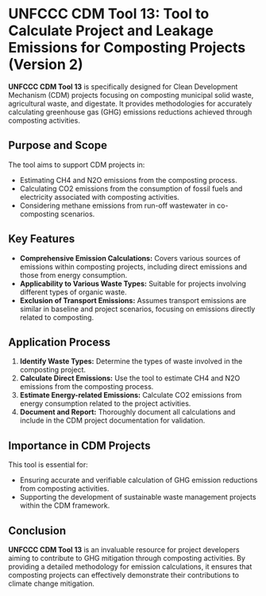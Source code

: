 # UNFCCC CDM Tool 13: Tool to Calculate Project and Leakage Emissions for Composting Projects (Version 2)

**UNFCCC CDM Tool 13** is specifically designed for Clean Development Mechanism (CDM) projects focusing on composting municipal solid waste, agricultural waste, and digestate. It provides methodologies for accurately calculating greenhouse gas (GHG) emissions reductions achieved through composting activities.

## Purpose and Scope

The tool aims to support CDM projects in:
- Estimating CH4 and N2O emissions from the composting process.
- Calculating CO2 emissions from the consumption of fossil fuels and electricity associated with composting activities.
- Considering methane emissions from run-off wastewater in co-composting scenarios.

## Key Features

- **Comprehensive Emission Calculations:** Covers various sources of emissions within composting projects, including direct emissions and those from energy consumption.
- **Applicability to Various Waste Types:** Suitable for projects involving different types of organic waste.
- **Exclusion of Transport Emissions:** Assumes transport emissions are similar in baseline and project scenarios, focusing on emissions directly related to composting.

## Application Process

1. **Identify Waste Types:** Determine the types of waste involved in the composting project.
2. **Calculate Direct Emissions:** Use the tool to estimate CH4 and N2O emissions from the composting process.
3. **Estimate Energy-related Emissions:** Calculate CO2 emissions from energy consumption related to the project activities.
4. **Document and Report:** Thoroughly document all calculations and include in the CDM project documentation for validation.

## Importance in CDM Projects

This tool is essential for:
- Ensuring accurate and verifiable calculation of GHG emission reductions from composting activities.
- Supporting the development of sustainable waste management projects within the CDM framework.

## Conclusion

**UNFCCC CDM Tool 13** is an invaluable resource for project developers aiming to contribute to GHG mitigation through composting activities. By providing a detailed methodology for emission calculations, it ensures that composting projects can effectively demonstrate their contributions to climate change mitigation.
